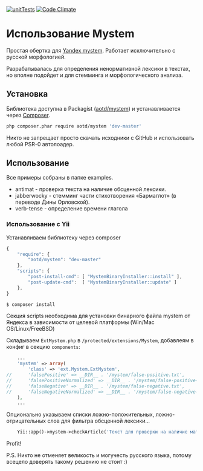 [![unitTests](https://travis-ci.org/aotd1/mystem.svg?branch=master)](https://travis-ci.org/aotd1/mystem)
[![Code Climate](https://codeclimate.com/github/aotd1/mystem.png)](https://codeclimate.com/github/aotd1/mystem)

Использование Mystem
====================

Простая обертка для [Yandex mystem](http://company.yandex.ru/technologies/mystem/).
Работает исключительно с русской морфологией.

Разрабатывалась для определения ненормативной лексики в текстах, но вполне подойдет и для стемминга и морфологического анализа.

Установка
---------

Библиотека доступна в Packagist ([aotd/mystem](http://packagist.org/packages/aotd/mystem)) и устанавливается через [Composer](http://getcomposer.org/).

```bash
php composer.phar require aotd/mystem 'dev-master'
```

Никто не запрещает просто скачать исходники с GitHub и использовать любой PSR-0 автолоадер.

Использование
-------------

Все примеры собраны в папке examples.

 - antimat - проверка текста на наличие обсценной лексики.
 - jabberwocky - стемминг части стихотворения «Бармаглот» (в переводе Дины Орловской).
 - verb-tense - определение времени глагола

### Использование с Yii ###

Устанавливаем библиотеку через composer

```js
{
    "require": {
        "aotd/mystem": "dev-master"
    },
    "scripts": {
        "post-install-cmd": [ "MystemBinaryInstaller::install" ],
        "post-update-cmd":  [ "MystemBinaryInstaller::update" ]
    },
}
```

```bash
$ composer install
```

Секция scripts необходима для установки бинарного файла mystem от Яндекса
в зависимости от целевой платформы (Win/Mac OS/Linux/FreeBSD)


Складываем `ExtMystem.php` в `/protected/extensions/Mystem`, добавлеям в конфиг в секцию `components`:

```php
    ...
    'mystem' => array(
        'class' => 'ext.Mystem.ExtMystem',
//      'falsePositive' => __DIR__ . '/mystem/false-positive.txt',
//      'falsePositiveNormalized' => __DIR__ . '/mystem/false-positive-normalized.txt',
//      'falseNegative' => __DIR__ . '/mystem/false-negative.txt',
//      'falseNegativeNormalized' => __DIR__ . '/mystem/false-negative-normalized.txt',
    ),
    ...
```

Опционально указываем списки ложно-положительных, ложно-отрицательных слов для фильтра обсценной лексики...

```php
    Yii::app()->mystem->checkArticle('Текст для проверки на наличие матов');
```

Profit!

P.S. Никто не отменяет великость и могучесть русского языка, потому всецело доверять такому решению не стоит :)